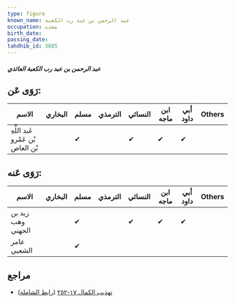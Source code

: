```yaml
---
type: figure
known_name: عبد الرحمن بن عبد رب الكعبة
occupation: محدث
birth_date:
passing_date:
tahdhib_id: 3885
---
```

##### عبد الرحمن بن عبد رب الكعبة العائذي

## رَوَى عَن:
| الاسم                             | البخاري | مسلم | الترمذي | النسائي | ابن ماجه | أبي داود | Others |
| --------------------------------- | ------- | ---- | ------- | ------- | -------- | -------- | ------ |
| عَبد اللَّهِ بْن عَمْرو بْن العاص |         | ✔    |         | ✔       | ✔        | ✔        |        |
## رَوَى عَنه:
| الاسم             | البخاري | مسلم | الترمذي | النسائي | ابن ماجه | أبي داود | Others |
| ----------------- | ------- | ---- | ------- | ------- | -------- | -------- | ------ |
| زيد بن وهب الجهني |         | ✔    |         | ✔       | ✔        | ✔        |        |
| عامر الشعبي       |         | ✔    |         |         |          |          |        |
## مراجع
- [تهذيب الكمال ١٧-٢٥٢](obsidian://open?vault=Tahdhib-al-Kamal&file=Figures/٣٨٨٥-عبد%20الرحمن%20بن%20عبد%20رب%20الكعبة%20العائذي) ([رابط الشاملة](https://shamela.ws/book/3722/8802))